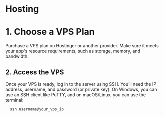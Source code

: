 # Hosting
<h1>1. Choose a VPS Plan</h1>
Purchase a VPS plan on Hostinger or another provider.
Make sure it meets your app's resource requirements, such as storage, memory, and bandwidth.

<h2>2. Access the VPS</h2>
Once your VPS is ready, log in to the server using SSH. You’ll need the IP address, username, and password (or private key).
On Windows, you can use an SSH client like PuTTY, and on macOS/Linux, you can use the terminal:

```http
  ssh username@your_vps_ip
```